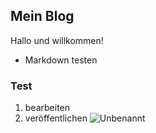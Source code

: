 ## Mein Blog

Hallo und willkommen!

- Markdown testen

### Test

1. bearbeiten
2. veröffentlichen
![Unbenannt](https://user-images.githubusercontent.com/84017596/117810216-64efb380-b25f-11eb-86d6-f87281e6ee7e.png)
